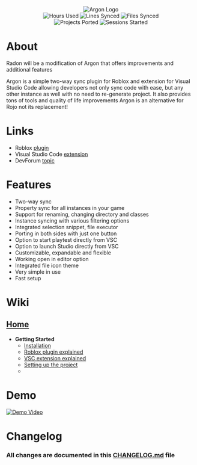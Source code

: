 <div align='center'>
  <img alt='Argon Logo' src='https://raw.githubusercontent.com/DervexHero/Argon/main/VSC%20Extension/assets/LogoName.png'>
</div>

<div align='center'>
  <img alt='Hours Used' src='https://img.shields.io/endpoint?url=https%3A%2F%2Fargonstatsapi.web.app%2FhoursUsed'>
  <img alt='Lines Synced' src='https://img.shields.io/endpoint?url=https%3A%2F%2Fargonstatsapi.web.app%2FlinesSynced'>
  <img alt='Files Synced' src='https://img.shields.io/endpoint?url=https%3A%2F%2Fargonstatsapi.web.app%2FfilesSynced'>
</div>

<div align='center'>
  <img alt='Projects Ported' src='https://img.shields.io/endpoint?url=https%3A%2F%2Fargonstatsapi.web.app%2FprojectsPorted'>
  <img alt='Sessions Started' src='https://img.shields.io/endpoint?url=https%3A%2F%2Fargonstatsapi.web.app%2FsessionsStarted'>
</div>

# About
Radon will be a modification of Argon that offers improvements and additional features

Argon is a simple two-way sync plugin for Roblox and extension for Visual Studio Code allowing developers not only sync code with ease, but any other instance as well with no need to re-generate project. It also provides tons of tools and quality of life improvements Argon is an alternative for Rojo not its replacement!

# Links
* Roblox [plugin](https://create.roblox.com/marketplace/asset/11263738833/)
* Visual Studio Code [extension](https://marketplace.visualstudio.com/items?itemName=Dervex.argon)
* DevForum [topic](https://devforum.roblox.com/t/2021776)

# Features
* Two-way sync
* Property sync for all instances in your game
* Support for renaming, changing directory and classes
* Instance syncing with various filtering options
* Integrated selection snippet, file executor
* Porting in both sides with just one button
* Option to start playtest directly from VSC
* Option to launch Studio directly from VSC
* Customizable, expandable and flexible
* Working open in editor option
* Integrated file icon theme
* Very simple in use
* Fast setup

# Wiki
## [Home](https://github.com/plasma-node/Radon/wiki)

* **Getting Started**
  * [Installation](https://github.com/plasma-node/Radon/wiki/Installation)
  * [Roblox plugin explained](https://github.com/plasma-node/Radon/wiki/Roblox-Plugin-Explained)
  * [VSC extension explained](https://github.com/plasma-node/Radon/wiki/VSC-Extension-Explained)
  * [Setting up the project](https://github.com/plasma-node/Radon/wiki/Setting-Up-The-Project)
  * 
# Demo
[![Demo Video](https://raw.githubusercontent.com/DervexHero/Argon/main/VSC%20Extension/assets/Demo.png)](https://youtu.be/yvnleYgYaO0)

# Changelog
### All changes are documented in this [CHANGELOG.md](https://github.com/plasma-node/Radon/blob/main/VSC%20Extension/CHANGELOG.md) file
